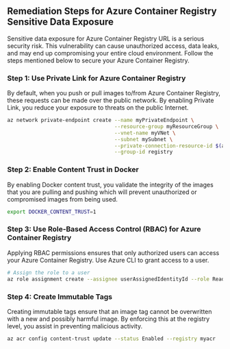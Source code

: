 

## Remediation Steps for Azure Container Registry Sensitive Data Exposure

Sensitive data exposure for Azure Container Registry URL is a serious security risk. This vulnerability can cause unauthorized access, data leaks, and may end up compromising your entire cloud environment. Follow the steps mentioned below to secure your Azure Container Registry.

### Step 1: Use Private Link for Azure Container Registry

By default, when you push or pull images to/from Azure Container Registry, these requests can be made over the public network. By enabling Private Link, you reduce your exposure to threats on the public Internet.

```bash
az network private-endpoint create --name myPrivateEndpoint \
                                   --resource-group myResourceGroup \
                                   --vnet-name myVNet \
                                   --subnet mySubnet \
                                   --private-connection-resource-id $(az acr show --name myContainerRegistry --query id --output tsv) \
                                   --group-id registry
```

### Step 2: Enable Content Trust in Docker

By enabling Docker content trust, you validate the integrity of the images that you are pulling and pushing which will prevent unauthorized or compromised images from being used.

```bash
export DOCKER_CONTENT_TRUST=1
```

### Step 3: Use Role-Based Access Control (RBAC) for Azure Container Registry

Applying RBAC permissions ensures that only authorized users can access your Azure Container Registry. Use Azure CLI to grant access to a user.

```bash
# Assign the role to a user
az role assignment create --assignee userAssignedIdentityId --role Reader --scope $(az acr show --name myAcr --query "id" --output tsv)
```


### Step 4: Create Immutable Tags

Creating immutable tags ensure that an image tag cannot be overwritten with a new and possibly harmful image. By enforcing this at the registry level, you assist in preventing malicious activity.

```bash
az acr config content-trust update --status Enabled --registry myacr
```